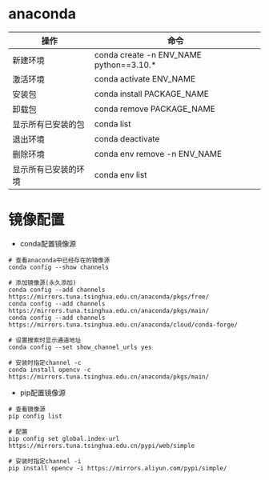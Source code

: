 # anaconda

| **操作**             | **命令**                                |
| -------------------- | --------------------------------------- |
| 新建环境             | conda create -n ENV_NAME python==3.10.* |
| 激活环境             | conda activate ENV_NAME                 |
| 安装包               | conda install PACKAGE_NAME              |
| 卸载包               | conda remove PACKAGE_NAME               |
| 显示所有已安装的包   | conda list                              |
| 退出环境             | conda deactivate                        |
| 删除环境             | conda env remove -n ENV_NAME            |
| 显示所有已安装的环境 | conda env list                          |



# 镜像配置

- conda配置镜像源

```shell
# 查看anaconda中已经存在的镜像源
conda config --show channels

# 添加镜像源(永久添加)
conda config --add channels https://mirrors.tuna.tsinghua.edu.cn/anaconda/pkgs/free/
conda config --add channels https://mirrors.tuna.tsinghua.edu.cn/anaconda/pkgs/main/
conda config --add channels https://mirrors.tuna.tsinghua.edu.cn/anaconda/cloud/conda-forge/

# 设置搜索时显示通道地址
conda config --set show_channel_urls yes

# 安装时指定channel -c
conda install opencv -c https://mirrors.tuna.tsinghua.edu.cn/anaconda/pkgs/main/
```



- pip配置镜像源

```shell
# 查看镜像源
pip config list

# 配置
pip config set global.index-url https://mirrors.tuna.tsinghua.edu.cn/pypi/web/simple

# 安装时指定channel -i
pip install opencv -i https://mirrors.aliyun.com/pypi/simple/
```



